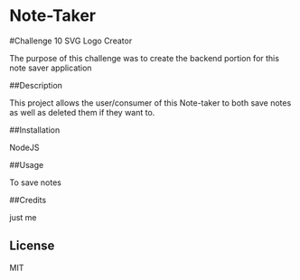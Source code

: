 # Note-Taker

#Challenge 10 SVG Logo Creator

The purpose of this challenge was to create the backend portion for this note saver application

##Description

This project allows the user/consumer of this Note-taker to both save notes as well as deleted them if they want to.

##Installation

NodeJS


##Usage

To save notes

##Credits

just me

## License

MIT
